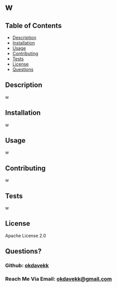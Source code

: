     
    
# w

## Table of Contents

- [Description](#description)
- [Installation](#installation)
- [Usage](#usage)
- [Contributing](#contributing)
- [Tests](#tests)
- [License](#license)
- [Questions](#questions)

## Description 

w

## Installation 

w

## Usage 

w

## Contributing 

w

## Tests 

w  

## License

Apache License 2.0


## Questions?

### Github: [okdavekk](https://github.com/okdavekk)

### Reach Me Via Email: okdavekk@gmail.com

